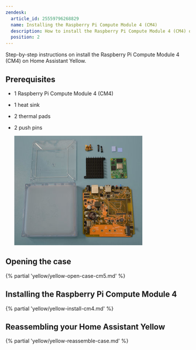 ```yaml
---
zendesk:
  article_id: 25559796268829
  name: Installing the Raspberry Pi Compute Module 4 (CM4)
  description: How to install the Raspberry Pi Compute Module 4 (CM4) on Home Assistant Yellow
  position: 2
---
```


Step-by-step instructions on install the Raspberry Pi Compute Module 4 (CM4) on Home Assistant Yellow.

## Prerequisites

- 1 Raspberry Pi Compute Module 4 (CM4)
- 1 heat sink
- 2 thermal pads
- 2 push pins

  ![Image showing the Home Assistant Yellow, Raspberry Pi Compute Module 4 (CM4), heat sink, thermal pads, push pins](/static/img/yellow/step-5-poe-unpacked.jpeg)

## Opening the case

{% partial 'yellow/yellow-open-case-cm5.md' %}

## Installing the Raspberry Pi Compute Module 4

{% partial 'yellow/yellow-install-cm4.md' %}

## Reassembling your Home Assistant Yellow

{% partial 'yellow/yellow-reassemble-case.md' %}